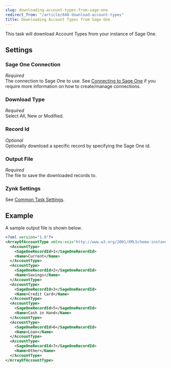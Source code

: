 ```yaml
---
slug: downloading-account-types-from-sage-one
redirect_from: "/article/848-download-account-types"
title: Downloading Account Types from Sage One
---
```

This task will download Account Types from your instance of Sage One. 

## Settings
### Sage One Connection
_Required_  
The connection to Sage One to use. See [Connecting to Sage One](connecting-to-sage-one) if you require more information on how to create/manage connections.

### Download Type
_Required_  
Select All, New or Modified.

### Record Id
_Optional_  
Optionally download a specific record by specifying the Sage One id.

### Output File
_Required_  
The file to save the downloaded records to.

### Zynk Settings
See [Common Task Settings](common-task-settings).

## Example
A sample output file is shown below.
```xml
<?xml version="1.0"?>
<ArrayOfAccountType xmlns:xsi="http://www.w3.org/2001/XMLSchema-instance" xmlns:xsd="http://www.w3.org/2001/XMLSchema">
  <AccountType>
    <SageOneRecordId>1</SageOneRecordId>
    <Name>Current</Name>
  </AccountType>
  <AccountType>
    <SageOneRecordId>2</SageOneRecordId>
    <Name>Savings</Name>
  </AccountType>
  <AccountType>
    <SageOneRecordId>3</SageOneRecordId>
    <Name>Credit Card</Name>
  </AccountType>
  <AccountType>
    <SageOneRecordId>5</SageOneRecordId>
    <Name>Cash in Hand</Name>
  </AccountType>
  <AccountType>
    <SageOneRecordId>6</SageOneRecordId>
    <Name>Loan</Name>
  </AccountType>
  <AccountType>
    <SageOneRecordId>7</SageOneRecordId>
    <Name>Other</Name>
  </AccountType>
</ArrayOfAccountType>
```